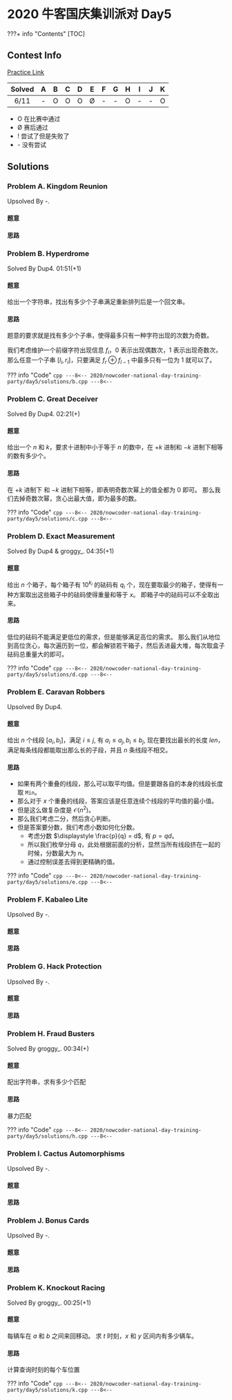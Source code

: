 # 2020 牛客国庆集训派对 Day5

???+ info "Contents"
    [TOC]

## Contest Info

[Practice Link](https://ac.nowcoder.com/acm/contest/7852)

| Solved |   A   |   B   |   C   |   D   |   E   |   F   |   G   |   H   |   I   |   J   |   K   |
| :----: | :---: | :---: | :---: | :---: | :---: | :---: | :---: | :---: | :---: | :---: | :---: |
|  6/11  |   -   |   O   |   O   |   O   |   Ø   |   -   |   -   |   O   |   -   |   -   |   O   |

* O    在比赛中通过
* Ø    赛后通过
* !    尝试了但是失败了
* \-   没有尝试

## Solutions

### Problem A. Kingdom Reunion

Upsolved By -.

#### 题意

#### 思路

### Problem B. Hyperdrome

Solved By Dup4. 01:51(+1)

#### 题意

给出一个字符串，找出有多少个子串满足重新排列后是一个回文串。

#### 思路

题意的要求就是找有多少个子串，使得最多只有一种字符出现的次数为奇数。

我们考虑维护一个前缀字符出现信息 $f_i$，$0$ 表示出现偶数次，$1$ 表示出现奇数次，那么任意一个子串 $[l_i, r_i]$，只要满足 $f_r \oplus f_{l - 1}$ 中最多只有一位为 $1$ 就可以了。

??? info "Code"
    ```cpp
    ---8<--
    2020/nowcoder-national-day-training-party/day5/solutions/b.cpp
    ---8<--
    ```

### Problem C. Great Deceiver

Solved By Dup4. 02:21(+)

#### 题意

给出一个 $n$ 和 $k$，要求十进制中小于等于 $n$ 的数中，在 $+k$ 进制和 $-k$ 进制下相等的数有多少个。

#### 思路

在 $+k$ 进制下 和 $-k$ 进制下相等，即表明奇数次幂上的值全都为 $0$ 即可。
那么我们去掉奇数次幂，贪心出最大值，即为最多的数。

??? info "Code"
    ```cpp
    ---8<--
    2020/nowcoder-national-day-training-party/day5/solutions/c.cpp
    ---8<--
    ```

### Problem D. Exact Measurement

Solved By Dup4 & groggy\_. 04:35(+1)

#### 题意

给出 $n$ 个箱子，每个箱子有 $10^{k_i}$ 的砝码有 $q_i$ 个，现在要取最少的箱子，使得有一种方案取出这些箱子中的砝码使得重量和等于 $x$。
即箱子中的砝码可以不全取出来。

#### 思路

低位的砝码不能满足更低位的需求，但是能够满足高位的需求。
那么我们从地位到高位贪心，每次遍历到一位，都会解锁若干箱子，然后丢进最大堆，每次取盒子砝码总重量大的即可。

??? info "Code"
    ```cpp
    ---8<--
    2020/nowcoder-national-day-training-party/day5/solutions/d.cpp
    ---8<--
    ```

### Problem E. Caravan Robbers

Upsolved By Dup4.

#### 题意

给出 $n$ 个线段 $[a_i, b_i]$，满足 $i \leq j$, 有 $a_i \leq a_j, b_i \leq b_j$, 现在要找出最长的长度 $len$，满足每条线段都能取出那么长的子段，并且 $n$ 条线段不相交。

#### 思路

* 如果有两个重叠的线段，那么可以取平均值。但是要跟各自的本身的线段长度取 `Min`。
* 那么对于 $x$ 个重叠的线段，答案应该是任意连续个线段的平均值的最小值。
* 但是这么做复杂度是 $\mathcal{O}(n^2)$。
* 那么我们考虑二分，然后贪心判断。
* 但是答案要分数，我们考虑小数如何化分数。
  * 考虑分数 $\displaystyle \frac{p}{q} = d$, 有 $\displaystyle p = qd$。
  * 所以我们枚举分母 $q$，此处根据前面的分析，显然当所有线段挤在一起的时候，分数最大为 $n$。
  * 通过控制误差去得到更精确的值。

??? info "Code"
    ```cpp
    ---8<--
    2020/nowcoder-national-day-training-party/day5/solutions/e.cpp
    ---8<--
    ```

### Problem F. Kabaleo Lite

Upsolved By -.

#### 题意

#### 思路

### Problem G. Hack Protection

Upsolved By -.

#### 题意

#### 思路

### Problem H. Fraud Busters

Solved By groggy\_. 00:34(+)

#### 题意

配出字符串，求有多少个匹配

#### 思路

暴力匹配

??? info "Code"
    ```cpp
    ---8<--
    2020/nowcoder-national-day-training-party/day5/solutions/h.cpp
    ---8<--
    ```

### Problem I. Cactus Automorphisms

Upsolved By -.

#### 题意

#### 思路

### Problem J. Bonus Cards

Upsolved By -.

#### 题意

#### 思路

### Problem K. Knockout Racing

Solved By groggy\_. 00:25(+1)

#### 题意

每辆车在 $a$ 和 $b$ 之间来回移动。
求 $t$ 时刻，$x$ 和 $y$ 区间内有多少辆车。

#### 思路

计算查询时刻的每个车位置

??? info "Code"
    ```cpp
    ---8<--
    2020/nowcoder-national-day-training-party/day5/solutions/k.cpp
    ---8<--
    ```
